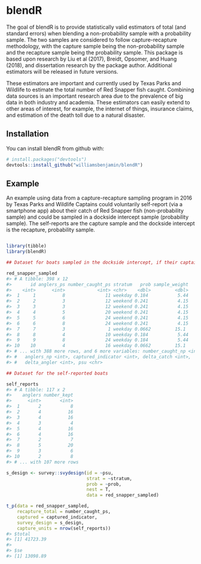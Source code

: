 
<!-- README.md is generated from README.Rmd. Please edit that file -->
blendR
======

The goal of blendR is to provide statistically valid estimators of total (and standard errors) when blending a non-probability sample with a probability sample. The two samples are considered to follow capture-recapture methodology, with the capture sample being the non-probability sample and the recapture sample being the probability sample. This package is based upon research by Liu et al (2017), Breidt, Opsomer, and Huang (2018), and dissertation research by the package author. Additional estimators will be released in future versions.

These estimators are important and currently used by Texas Parks and Wildlife to estimate the total number of Red Snapper fish caught. Combining data sources is an important research area due to the prevalence of big data in both industry and academia. These estimators can easily extend to other areas of interest, for example, the internet of things, insurance claims, and estimation of the death toll due to a natural disaster.

Installation
------------

You can install blendR from github with:

``` r
# install.packages("devtools")
devtools::install_github("williamsbenjamin/blendR")
```

Example
-------

An example using data from a capture-recapture sampling program in 2016 by Texas Parks and Wildlife Captains could voluntarily self-report (via a smartphone app) about their catch of Red Snapper fish (non-probability sample) and could be sampled in a dockside intercept sample (probability sample). The self-reports are the capture sample and the dockside intercept is the recapture, probability sample.

``` r

library(tibble)
library(blendR)

## Dataset for boats sampled in the dockside intercept, if their captains also self-reported, that data included as well

red_snapper_sampled
#> # A tibble: 398 x 12
#>       id anglers_ps number_caught_ps stratum   prob sample_weight
#>    <int>      <int>            <int> <chr>    <dbl>         <dbl>
#>  1     1          8               11 weekday 0.184           5.44
#>  2     2          3               12 weekend 0.241           4.15
#>  3     3          3               12 weekend 0.241           4.15
#>  4     4          5               20 weekend 0.241           4.15
#>  5     5          6               24 weekend 0.241           4.15
#>  6     6          8               24 weekend 0.241           4.15
#>  7     7          3                1 weekday 0.0662         15.1 
#>  8     8          4               10 weekday 0.184           5.44
#>  9     9          8               24 weekday 0.184           5.44
#> 10    10          4               16 weekday 0.0662         15.1 
#> # ... with 388 more rows, and 6 more variables: number_caught_np <int>,
#> #   anglers_np <int>, captured_indicator <int>, delta_catch <int>,
#> #   delta_angler <int>, psu <chr>

## Dataset for the self-reported boats

self_reports 
#> # A tibble: 117 x 2
#>    anglers number_kept
#>      <int>       <int>
#>  1       2           8
#>  2       4          16
#>  3       4          16
#>  4       3           4
#>  5       4          16
#>  6       4          16
#>  7       2           7
#>  8       5          20
#>  9       3           6
#> 10       2           8
#> # ... with 107 more rows

s_design <- survey::svydesign(id = ~psu,
                              strat = ~stratum,
                              prob = ~prob,
                              nest = T,
                              data = red_snapper_sampled)

t_p(data = red_snapper_sampled,
    recapture_total = number_caught_ps,
    captured = captured_indicator,
    survey_design = s_design,
    capture_units = nrow(self_reports))
#> $total
#> [1] 41723.39
#> 
#> $se
#> [1] 13098.89
```
